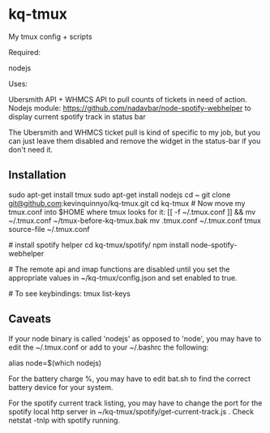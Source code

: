 kq-tmux
=======

My tmux config + scripts

Required:

nodejs

Uses:

Ubersmith API + WHMCS API to pull counts of tickets in need of action.
Nodejs module:  https://github.com/nadavbar/node-spotify-webhelper to display current spotify track in status bar

The Ubersmith and WHMCS ticket pull is kind of specific to my job, but you can just leave them disabled and remove the widget in the status-bar if you don't need it.


Installation
------------

sudo apt-get install tmux
sudo apt-get install nodejs
cd ~
git clone git@github.com:kevinquinnyo/kq-tmux.git
cd kq-tmux
\# Now move my tmux.conf into $HOME where tmux looks for it:
[[ -f ~/.tmux.conf ]] && mv ~/.tmux.conf ~/tmux-before-kq-tmux.bak
mv .tmux.conf ~/.tmux.conf
tmux source-file ~/.tmux.conf

\# install spotify helper
cd kq-tmux/spotify/
npm install node-spotify-webhelper

\# The remote api and imap functions are disabled until you set the appropriate values in ~/kq-tmux/config.json and set enabled to true.

\# To see keybindings:
tmux list-keys

Caveats
-------

If your node binary is called 'nodejs' as opposed to 'node', you may have to edit the ~/.tmux.conf or add to your ~/.bashrc the following:

alias node=$(which nodejs)

For the battery charge %, you may have to edit bat.sh to find the correct battery device for your system.

For the spotify current track listing, you may have to change the port for the spotify local http server in ~/kq-tmux/spotify/get-current-track.js .  Check netstat -tnlp with spotify running.



